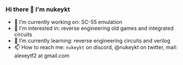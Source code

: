 ### Hi there 👋 I'm nukeykt

- 🔭 I’m currently working on: SC-55 emulation
- :eyes: I'm interested in: reverse engineering old games and integrated circuits
- 🌱 I’m currently learning: reverse engineering circuits and verilog
- 📫 How to reach me: `nukeykt` on discord, @nukeykt on twitter, mail: alexeytf2 at gmail.com

<!--
**nukeykt/nukeykt** is a ✨ _special_ ✨ repository because its `README.md` (this file) appears on your GitHub profile.

Here are some ideas to get you started:

- 🔭 I’m currently working on ...
- 🌱 I’m currently learning ...
- 👯 I’m looking to collaborate on ...
- 🤔 I’m looking for help with ...
- 💬 Ask me about ...
- 📫 How to reach me: ...
- 😄 Pronouns: ...
- ⚡ Fun fact: ...
-->
